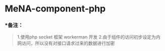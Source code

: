# MeNA-component-php
### *备注：
>1.使用php socket 框架 workerman 开发
>2.由于组件的访问初步设定为内网访问，所以没有对接口请求过来的数据进行加密
